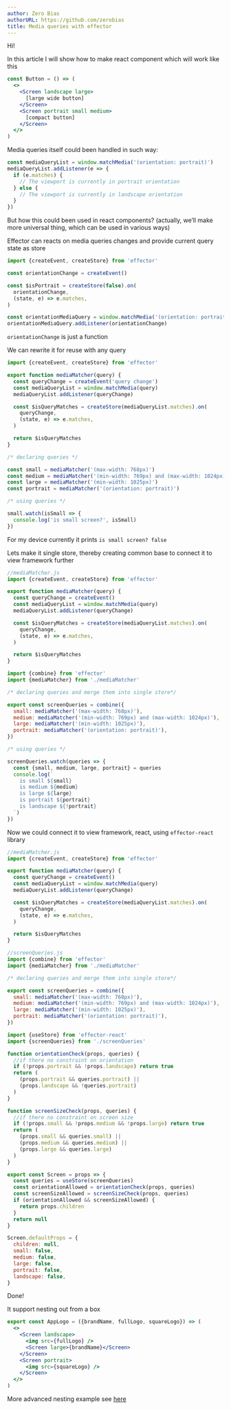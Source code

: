 ```yaml
---
author: Zero Bias
authorURL: https://github.com/zerobias
title: Media queries with effector
---
```


Hi!

In this article I will show how to make react component which will work like this

<!--DOCUSAURUS_CODE_TABS-->

<!--JavaScript-->

```jsx
const Button = () => (
  <>
    <Screen landscape large>
      [large wide button]
    </Screen>
    <Screen portrait small medium>
      [compact button]
    </Screen>
  </>
)
```

<!--END_DOCUSAURUS_CODE_TABS-->

Media queries itself could been handled in such way:

<!--DOCUSAURUS_CODE_TABS-->

<!--JavaScript-->

```js
const mediaQueryList = window.matchMedia('(orientation: portrait)')
mediaQueryList.addListener(e => {
  if (e.matches) {
    // The viewport is currently in portrait orientation
  } else {
    // The viewport is currently in landscape orientation
  }
})
```

<!--END_DOCUSAURUS_CODE_TABS-->

But how this could been used in react components? (actually, we’ll make more universal thing, which can be used in various ways)

Effector can reacts on media queries changes and provide current query state as store

<!--DOCUSAURUS_CODE_TABS-->

<!--JavaScript-->

```js
import {createEvent, createStore} from 'effector'

const orientationChange = createEvent()

const $isPortrait = createStore(false).on(
  orientationChange,
  (state, e) => e.matches,
)

const orientationMediaQuery = window.matchMedia('(orientation: portrait)')
orientationMediaQuery.addListener(orientationChange)
```

<!--END_DOCUSAURUS_CODE_TABS-->

`orientationChange` is just a function

We can rewrite it for reuse with any query

<!--DOCUSAURUS_CODE_TABS-->

<!--JavaScript-->

```js
import {createEvent, createStore} from 'effector'

export function mediaMatcher(query) {
  const queryChange = createEvent('query change')
  const mediaQueryList = window.matchMedia(query)
  mediaQueryList.addListener(queryChange)

  const $isQueryMatches = createStore(mediaQueryList.matches).on(
    queryChange,
    (state, e) => e.matches,
  )

  return $isQueryMatches
}

/* declaring queries */

const small = mediaMatcher('(max-width: 768px)')
const medium = mediaMatcher('(min-width: 769px) and (max-width: 1024px)')
const large = mediaMatcher('(min-width: 1025px)')
const portrait = mediaMatcher('(orientation: portrait)')

/* using queries */

small.watch(isSmall => {
  console.log('is small screen?', isSmall)
})
```

<!--END_DOCUSAURUS_CODE_TABS-->

For my device currently it prints `is small screen? false`

Lets make it single store, thereby creating common base to connect it to view framework further

<!--DOCUSAURUS_CODE_TABS-->

<!--JavaScript-->

```js
//mediaMatcher.js
import {createEvent, createStore} from 'effector'

export function mediaMatcher(query) {
  const queryChange = createEvent()
  const mediaQueryList = window.matchMedia(query)
  mediaQueryList.addListener(queryChange)

  const $isQueryMatches = createStore(mediaQueryList.matches).on(
    queryChange,
    (state, e) => e.matches,
  )

  return $isQueryMatches
}
```

<!--END_DOCUSAURUS_CODE_TABS-->

<!--DOCUSAURUS_CODE_TABS-->

<!--JavaScript-->

```js
import {combine} from 'effector'
import {mediaMatcher} from './mediaMatcher'

/* declaring queries and merge them into single store*/

export const screenQueries = combine({
  small: mediaMatcher('(max-width: 768px)'),
  medium: mediaMatcher('(min-width: 769px) and (max-width: 1024px)'),
  large: mediaMatcher('(min-width: 1025px)'),
  portrait: mediaMatcher('(orientation: portrait)'),
})

/* using queries */

screenQueries.watch(queries => {
  const {small, medium, large, portrait} = queries
  console.log(`
    is small ${small}
    is medium ${medium}
    is large ${large}
    is portrait ${portrait}
    is landscape ${!portrait}
  `)
})
```

<!--END_DOCUSAURUS_CODE_TABS-->

Now we could connect it to view framework, react, using `effector-react` library

<!--DOCUSAURUS_CODE_TABS-->

<!--JavaScript-->

```js
//mediaMatcher.js
import {createEvent, createStore} from 'effector'

export function mediaMatcher(query) {
  const queryChange = createEvent()
  const mediaQueryList = window.matchMedia(query)
  mediaQueryList.addListener(queryChange)

  const $isQueryMatches = createStore(mediaQueryList.matches).on(
    queryChange,
    (state, e) => e.matches,
  )

  return $isQueryMatches
}
```

<!--END_DOCUSAURUS_CODE_TABS-->

<!--DOCUSAURUS_CODE_TABS-->

<!--JavaScript-->

```js
//screenQueries.js
import {combine} from 'effector'
import {mediaMatcher} from './mediaMatcher'

/* declaring queries and merge them into single store*/

export const screenQueries = combine({
  small: mediaMatcher('(max-width: 768px)'),
  medium: mediaMatcher('(min-width: 769px) and (max-width: 1024px)'),
  large: mediaMatcher('(min-width: 1025px)'),
  portrait: mediaMatcher('(orientation: portrait)'),
})
```

<!--END_DOCUSAURUS_CODE_TABS-->

<!--DOCUSAURUS_CODE_TABS-->

<!--JavaScript-->

```js
import {useStore} from 'effector-react'
import {screenQueries} from './screenQueries'

function orientationCheck(props, queries) {
  //if there no constraint on orientation
  if (!props.portrait && !props.landscape) return true
  return (
    (props.portrait && queries.portrait) ||
    (props.landscape && !queries.portrait)
  )
}

function screenSizeCheck(props, queries) {
  //if there no constraint on screen size
  if (!props.small && !props.medium && !props.large) return true
  return (
    (props.small && queries.small) ||
    (props.medium && queries.medium) ||
    (props.large && queries.large)
  )
}

export const Screen = props => {
  const queries = useStore(screenQueries)
  const orientationAllowed = orientationCheck(props, queries)
  const screenSizeAllowed = screenSizeCheck(props, queries)
  if (orientationAllowed && screenSizeAllowed) {
    return props.children
  }
  return null
}

Screen.defaultProps = {
  children: null,
  small: false,
  medium: false,
  large: false,
  portrait: false,
  landscape: false,
}
```

<!--END_DOCUSAURUS_CODE_TABS-->

Done!

It support nesting out from a box

<!--DOCUSAURUS_CODE_TABS-->

<!--JavaScript-->

```jsx
export const AppLogo = ({brandName, fullLogo, squareLogo}) => (
  <>
    <Screen landscape>
      <img src={fullLogo} />
      <Screen large>{brandName}</Screen>
    </Screen>
    <Screen portrait>
      <img src={squareLogo} />
    </Screen>
  </>
)
```

<!--END_DOCUSAURUS_CODE_TABS-->

More advanced nesting example see [here](https://codesandbox.io/s/mj1n4466kj)
